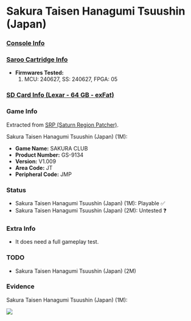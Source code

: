# Sakura Taisen Hanagumi Tsuushin (Japan)

### [Console Info](../../../../../Info/Consoles/VA13/README.md)

### [Saroo Cartridge Info](../../../../../Info/Cartridges/GuangzhouSanStarOnlineShop/1.6/README.md)

- <b>Firmwares Tested:</b>
  1. MCU: 240627, SS: 240627, FPGA: 05

### [SD Card Info (Lexar - 64 GB - exFat)](../../../../../Info/SdCards/Lexar/64GB/exfat/README.md)

### Game Info

Extracted from [SRP (Saturn Region Patcher)](https://segaxtreme.net/resources/saturn-region-patcher.81/download).

Sakura Taisen Hanagumi Tsuushin (Japan) (1M):

- <b>Game Name:</b> SAKURA CLUB
- <b>Product Number:</b> GS-9134
- <b>Version:</b> V1.009
- <b>Area Code:</b> JT
- <b>Peripheral Code:</b> JMP

### Status

- Sakura Taisen Hanagumi Tsuushin (Japan) (1M): Playable :white_check_mark:
- Sakura Taisen Hanagumi Tsuushin (Japan) (2M): Untested :question:

### Extra Info

- It does need a full gameplay test.

### TODO

- Sakura Taisen Hanagumi Tsuushin (Japan) (2M)

### Evidence

Sakura Taisen Hanagumi Tsuushin (Japan) (1M):

[![](https://img.youtube.com/vi/UnBFYm3aowE/0.jpg)](https://www.youtube.com/watch?v=UnBFYm3aowE)
